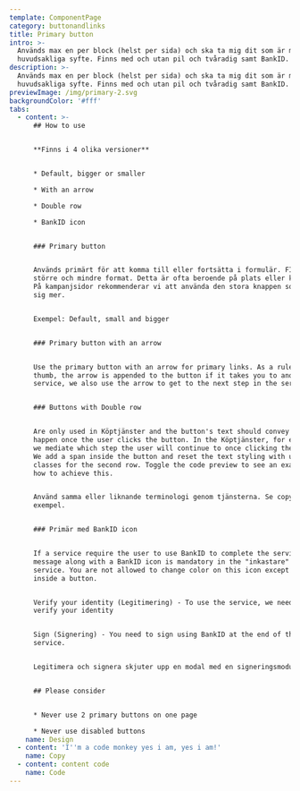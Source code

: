 ```yaml
---
template: ComponentPage
category: buttonandlinks
title: Primary button
intro: >-
  Används max en per block (helst per sida) och ska ta mig dit som är mitt
  huvudsakliga syfte. Finns med och utan pil och tvåradig samt BankID.
description: >-
  Används max en per block (helst per sida) och ska ta mig dit som är mitt
  huvudsakliga syfte. Finns med och utan pil och tvåradig samt BankID.
previewImage: /img/primary-2.svg
backgroundColor: '#fff'
tabs:
  - content: >-
      ## How to use


      **Finns i 4 olika versioner**


      * Default, bigger or smaller

      * With an arrow

      * Double row

      * BankID icon


      ### Primary button


      Används primärt för att komma till eller fortsätta i formulär. FInns i ett
      större och mindre format. Detta är ofta beroende på plats eller kontext.
      På kampanjsidor rekommenderar vi att använda den stora knappen som tar för
      sig mer.


      Exempel: Default, small and bigger


      ### Primary button with an arrow


      Use the primary button with an arrow for primary links. As a rule of
      thumb, the arrow is appended to the button if it takes you to another
      service, we also use the arrow to get to the next step in the service.


      ### Buttons with Double row


      Are only used in Köptjänster and the button's text should convey what will
      happen once the user clicks the button. In the Köptjänster, for example,
      we mediate which step the user will continue to once clicking the button.
      We add a span inside the button and reset the text styling with utility
      classes for the second row. Toggle the code preview to see an example on
      how to achieve this.


      Använd samma eller liknande terminologi genom tjänsterna. Se copy för
      exempel.


      ### Primär med BankID icon


      If a service require the user to use BankID to complete the service, a
      message along with a BankID icon is mandatory in the "inkastare" to that
      service. You are not allowed to change color on this icon except to white
      inside a button.


      Verify your identity (Legitimering) - To use the service, we need to
      verify your identity


      Sign (Signering) - You need to sign using BankID at the end of the
      service.


      Legitimera och signera skjuter upp en modal med en signeringsmodul.


      ## Please consider


      * Never use 2 primary buttons on one page

      * Never use disabled buttons
    name: Design
  - content: 'I''m a code monkey yes i am, yes i am!'
    name: Copy
  - content: content code
    name: Code
---
```



